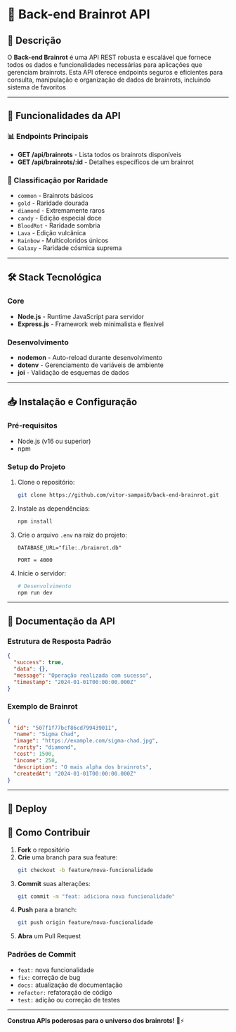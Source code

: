 # 🧠 Back-end Brainrot API

## 📖 Descrição
O **Back-end Brainrot** é uma API REST robusta e escalável que fornece todos os dados e funcionalidades necessárias para aplicações que gerenciam brainrots. Esta API oferece endpoints seguros e eficientes para consulta, manipulação e organização de dados de brainrots, incluindo sistema de favoritos

---

## 🚀 Funcionalidades da API

### 📊 Endpoints Principais
- **GET /api/brainrots** - Lista todos os brainrots disponíveis
- **GET /api/brainrots/:id** - Detalhes específicos de um brainrot



### 🎨 Classificação por Raridade
- `common` - Brainrots básicos
- `gold` - Raridade dourada
- `diamond` - Extremamente raros
- `candy` - Edição especial doce
- `BloodRot` - Raridade sombria
- `Lava` - Edição vulcânica
- `Rainbow` - Multicoloridos únicos
- `Galaxy` - Raridade cósmica suprema

---

## 🛠️ Stack Tecnológica

### Core
- **Node.js** - Runtime JavaScript para servidor
- **Express.js** - Framework web minimalista e flexível




### Desenvolvimento
- **nodemon** - Auto-reload durante desenvolvimento
- **dotenv** - Gerenciamento de variáveis de ambiente
- **joi** - Validação de esquemas de dados

---

## 📥 Instalação e Configuração

### Pré-requisitos
- Node.js (v16 ou superior)
- npm

### Setup do Projeto
1. Clone o repositório:
   ```bash
   git clone https://github.com/vitor-sampai0/back-end-brainrot.git
   ```

2. Instale as dependências:
   ```bash
   npm install
   ```

3. Crie o arquivo `.env` na raiz do projeto:
   ```properties
   DATABASE_URL="file:./brainrot.db"
   
   PORT = 4000
   ```

4. Inicie o servidor:
   ```bash
   # Desenvolvimento
   npm run dev
   ```

---

## 📡 Documentação da API

### Estrutura de Resposta Padrão
```json
{
  "success": true,
  "data": {},
  "message": "Operação realizada com sucesso",
  "timestamp": "2024-01-01T00:00:00.000Z"
}
```

### Exemplo de Brainrot
```json
{
  "id": "507f1f77bcf86cd799439011",
  "name": "Sigma Chad",
  "image": "https://example.com/sigma-chad.jpg",
  "rarity": "diamond",
  "cost": 1500,
  "income": 250,
  "description": "O mais alpha dos brainrots",
  "createdAt": "2024-01-01T00:00:00.000Z"
}
```

---


## 🚀 Deploy



## 🧩 Como Contribuir

1. **Fork** o repositório
2. **Crie** uma branch para sua feature:
   ```bash
   git checkout -b feature/nova-funcionalidade
   ```
3. **Commit** suas alterações:
   ```bash
   git commit -m "feat: adiciona nova funcionalidade"
   ```
4. **Push** para a branch:
   ```bash
   git push origin feature/nova-funcionalidade
   ```
5. **Abra** um Pull Request

### Padrões de Commit
- `feat:` nova funcionalidade
- `fix:` correção de bug
- `docs:` atualização de documentação
- `refactor:` refatoração de código
- `test:` adição ou correção de testes

---

**Construa APIs poderosas para o universo dos brainrots!** 🌟⚡